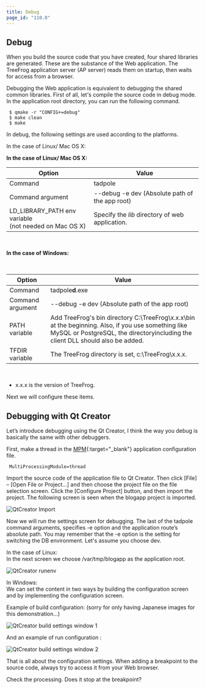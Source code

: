 ```yaml
---
title: Debug
page_id: "110.0"
---
```


## Debug

When you build the source code that you have created, four shared libraries are generated. These are the substance of the Web application. The TreeFrog application server (AP server) reads them on startup, then waits for access from a browser.

Debugging the Web application is equivalent to debugging the shared common libraries. First of all, let's compile the source code in debug mode. In the application root directory, you can run the following command.

```
 $ qmake -r "CONFIG+=debug"
 $ make clean
 $ make
```

In debug, the following settings are used according to the platforms.

In the case of Linux/ Mac OS X:

<div class="center aligned" markdown="1">

**In the case of Linux/ Mac OS X:**

</div>

<div class="table-div" markdown="1">

| Option                                                | Value                                          |
|-------------------------------------------------------|------------------------------------------------|
| Command                                               | tadpole                                        |
| Command argument                                      | \--debug -e dev (Absolute path of the app root) |
| LD_LIBRARY_PATH env variable<br>(not needed on Mac OS X) | Specify the *lib* directory of web application.  |

</div><br>
 
<div class="center aligned" markdown="1">

**In the case of Windows:**

</div>
<br>
<div class="table-div" markdown="1">

| Option           | Value                                                                                                                                                                                |
|------------------|--------------------------------------------------------------------------------------------------------------------------------------------------------------------------------------|
| Command          | tadpole**d**.exe                                                                                                                                                                         |
| Command argument | \--debug -e dev (Absolute path of the app root)                                                                                                                                       |
| PATH variable    | Add TreeFrog's bin directory C:\TreeFrog\x.x.x\bin at the beginning. Also, if you use something like MySQL or PostgreSQL, the directoryincluding the client DLL should also be added. |
| TFDIR variable   | The TreeFrog directory is set, c:\TreeFrog\x.x.x.                                                                                                                                    |

</div><br>

- x.x.x is the version of TreeFrog.

Next we will configure these items.
 
## Debugging with Qt Creator

Let’s introduce debugging using the Qt Creator, I think the way you debug is basically the same with other debuggers.

First, make a thread in the [MPM](/user-guide/en/performance/index.html){:target="_blank"} application configuration file.

```
 MultiProcessingModule=thread
```

Import the source code of the application file to Qt Creator. Then click [File] – [Open File or Project...] and then choose the project file on the file selection screen. Click the [Configure Project] button, and then import the project. The following screen is seen when the blogapp project is imported.

![QtCreator Import](http://www.treefrogframework.org/wp-content/uploads/2012/12/QtCreator-import.png "QtCreator Import")

Now we will run the settings screen for debugging.
The last of the tadpole command arguments, specifies -e option and the application route’s absolute path. You may remember that the -e option is the setting for switching the DB environment. Let's assume you choose dev.
 
In the case of Linux:<br>
In the next screen we choose /var/tmp/blogapp as the application root.

![QtCreator runenv](http://www.treefrogframework.org/wp-content/uploads/QtCreator-runenv(1).png "QtCreator runenv")
 
In Windows:<br>
We can set the content in two ways by building the configuration screen and by implementing the configuration screen.

Example of build configuration: (sorry for only having Japanese images for this demonstration...)

![QtCreator build settings window 1](http://www.treefrogframework.org/wp-content/uploads/2012/12/QtCreator-build-settings-win.png "QtCreator build settings window 1")

And an example of run configuration :

![QtCreator build settings window 2](http://www.treefrogframework.org/wp-content/uploads/QtCreator-run-settings-win.png "QtCreator build settings window 2")

That is all about the configuration settings.
When adding a breakpoint to the source code, always try to access it from your Web browser.

Check the processing. Does it stop at the breakpoint?